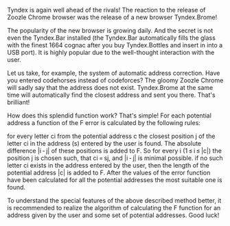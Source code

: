 Tyndex is again well ahead of the rivals! The reaction to the release of Zoozle Chrome browser was the release of a new browser Tyndex.Brome!

The popularity of the new browser is growing daily. And the secret is not even the Tyndex.Bar installed (the Tyndex.Bar automatically fills the glass with the finest 1664 cognac after you buy Tyndex.Bottles and insert in into a USB port). It is highly popular due to the well-thought interaction with the user.

Let us take, for example, the system of automatic address correction. Have you entered codehorses instead of codeforces? The gloomy Zoozle Chrome will sadly say that the address does not exist. Tyndex.Brome at the same time will automatically find the closest address and sent you there. That's brilliant!

How does this splendid function work? That's simple! For each potential address a function of the F error is calculated by the following rules:

for every letter ci from the potential address c the closest position j of the letter ci in the address (s) entered by the user is found. The absolute difference |i - j| of these positions is added to F. So for every i (1 ≤ i ≤ |c|) the position j is chosen such, that ci = sj, and |i - j| is minimal possible.
if no such letter ci exists in the address entered by the user, then the length of the potential address |c| is added to F.
After the values of the error function have been calculated for all the potential addresses the most suitable one is found.

To understand the special features of the above described method better, it is recommended to realize the algorithm of calculating the F function for an address given by the user and some set of potential addresses. Good luck!
